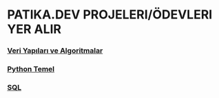 # PATIKA.DEV PROJELERI/ÖDEVLERI YER ALIR

>

### [Veri Yapıları ve Algoritmalar](./veri-yapilari-ve-algoritmalar/)

### [Python Temel](./python-temel/)

### [SQL](./sql/)

>
